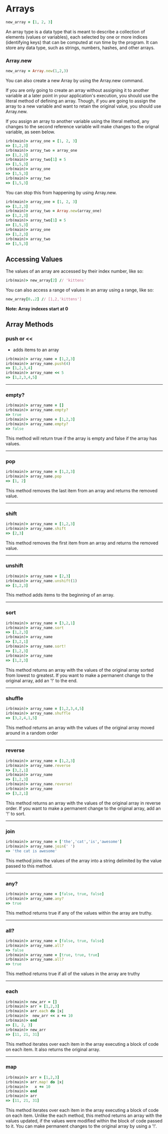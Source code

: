 # Arrays

```ruby
new_array = [1, 2, 3]
```

An array type is a data type that is meant to describe a collection of
elements (values or variables), each selected by one or more indices
(identifying keys) that can be computed at run time by the program. It can store
any data type, such as strings, numbers, hashes, and other arrays.


### Array.new

```ruby
new_array = Array.new(1,2,3)
```

You can also create a new Array by using the Array.new command.

If you are only going to create an array without assigning it to another
variable at a later point in your application's execution, you should use the
literal method of defining an array. Though, if you are going to assign the
array to a new variable and want to retain the original value, you should use
Array.new.

If you assign an array to another variable using the literal method, any changes
to the second reference variable will make changes to the orignal variable, as
seen below.

```ruby
irb(main)> array_one = [1, 2, 3]
=> [1,2,3]
irb(main)> array_two = array_one
=> [1,2,3]
irb(main)> array_two[1] = 5
=> [1,5,3]
irb(main)> array_one
=> [1,5,3]
irb(main)> array_two
=> [1,5,3]
```

You can stop this from happening by using Array.new.

```ruby
irb(main)> array_one = [1, 2, 3]
=> [1,2,3]
irb(main)> array_two = Array.new(array_one)
=> [1,2,3]
irb(main)> array_two[1] = 5
=> [1,5,3]
irb(main)> array_one
=> [1,2,3]
irb(main)> array_two
=> [1,5,3]
```

## Accessing Values

The values of an array are accessed by their index number, like so:

```ruby
irb(main)> new_array[2] // 'kittens'
```

You can also access a range of values in an array using a range, like so:

```ruby
new_array[0..2] // [1,2,'kittens']
```

**Note: Array indexes start at 0**

## Array Methods

### push or <<
- adds items to an array


```ruby
irb(main)> array_name = [1,2,3]
irb(main)> array_name.push(4)
=> [1,2,3,4]
irb(main)> array_name << 5
=> [1,2,3,4,5]
```

----

### empty?

```ruby
irb(main)> array_name = []
irb(main)> array_name.empty?
=> true
irb(main)> array_name = [1,2,3]
irb(main)> array_name.empty?
=> false
```

This method will return true if the array is empty and false if the array has
values.

-----

### pop

```ruby
irb(main)> array_name = [1,2,3]
irb(main)> array_name.pop
=> [1, 2]
```

This method removes the last item from an array and returns the removed value.

----

### shift

```ruby
irb(main)> array_name = [1,2,3]
irb(main)> array_name.shift
=> [2,3]
```

This method removes the first item from an array and returns the removed value.

----

### unshift

```ruby
irb(main)> array_name = [2,3]
irb(main)> array_name.unshift(1)
=> [1,2,3]
```

This method adds items to the beginning of an array.
----

### sort

```ruby
irb(main)> array_name = [3,2,1]
irb(main)> array_name.sort
=> [1,2,3]
irb(main)> array_name
=> [3,2,1]
irb(main)> array_name.sort!
=> [1,2,3]
irb(main)> array_name
=> [1,2,3]
```

This method returns an array with the values of the original array sorted from
lowest to greatest. If you want to make a permanent change to the original array,
add an '!' to the end.

----

### shuffle

```ruby
irb(main)> array_name = [1,2,3,4,5]
irb(main)> array_name.shuffle
=> [3,2,4,1,5]
```

This method returns an array with the values of the original array moved around in a random order

----

### reverse

```ruby
irb(main)> array_name = [1,2,3]
irb(main)> array_name.reverse
=> [3,2,1]
irb(main)> array_name
=> [1,2,3]
irb(main)> array_name.reverse!
irb(main)> array_name
=> [3,2,1]
```

This method returns an array with the values of the original array in reverse
order. If you want to make a permanent change to the original array, add an '!'
to sort.

----
### join

```ruby
irb(main)> array_name = ['the','cat','is','awesome']
irb(main)> array_name.join(' ')
=> 'the cat is awesome'
```

This method joins the values of the array into a string delimited by the value
passed to this method.

----

### any?

```ruby
irb(main)> array_name = [false, true, false]
irb(main)> array_name.any?
=> true
```

This method returns true if any of the values within the array are truthy.

----

### all?

```ruby
irb(main)> array_name = [false, true, false]
irb(main)> array_name.all?
=> false
irb(main)> array_name = [true, true, true]
irb(main)> array_name.all?
=> true
```

This method returns true if all of the values in the array are truthy

----

### each

```ruby
irb(main)> new_arr = []
irb(main)> arr = [1,2,3]
irb(main)> arr.each do |x|
irb(main)> 	new_arr << x += 10
irb(main)> end
=> [1, 2, 3]
irb(main)> new_arr
=> [11, 21, 31]
```

This method iterates over each item in the array executing a block of code on
each item. It also returns the original array.

----

### map

```ruby
irb(main)> arr = [1,2,3]
irb(main)> arr.map! do |x|
irb(main)>   x += 10
irb(main)> end
irb(main)> arr
=> [11, 21, 31]
```

This method iterates over each item in the array executing a block of code on
each item. Unlike the each method, this method returns an array with the values
updated, if the values were modified within the block of code passed to it. You
can make permanent changes to the original array by using a '!'.
